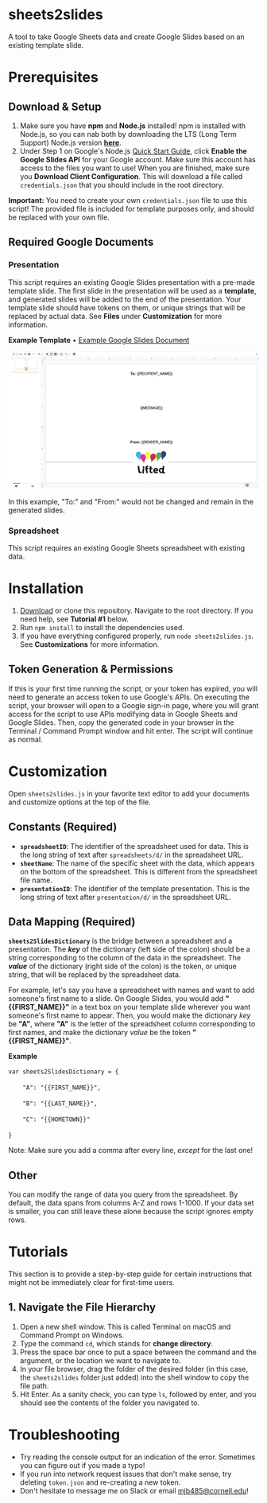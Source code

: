 # sheets2slides
A tool to take Google Sheets data and create Google Slides based on an existing template slide.

# Prerequisites

## Download & Setup

1. Make sure you have **npm** and **Node.js** installed! npm is installed with Node.js, so you can nab both by downloading the LTS (Long Term Support) Node.js version [**here**](https://nodejs.org/en/).
2. Under Step 1 on Google's Node.js [Quick Start Guide](https://developers.google.com/slides/quickstart/nodejs), click **Enable the Google Slides API** for your Google account. Make sure this account has access to the files you want to use! When you are finished, make sure you **Download Client Configuration**. This will download a file called `credentials.json` that you should include in the root directory.

**Important:** You need to create your own `credentials.json` file to use this script! The provided file is included for template purposes only, and should be replaced with your own file.

## Required Google Documents

### Presentation

This script requires an existing Google Slides presentation with a pre-made template slide. The first slide in the presentation will be used as a **template**, and generated slides will be added to the end of the presentation. Your template slide should have tokens on them, or unique strings that will be replaced by actual data. See **Files** under **Customization** for more information.

**Example Template** • [Example Google Slides Document](https://docs.google.com/presentation/d/1WecOJ0-4SowO9R2hyPH8DHO8kf6vzm8X7hH_pN4IEPM/edit?usp=sharing)

![Template Slide Example](template-example.png)

In this example, "To:" and "From:" would not be changed and remain in the generated slides.

### Spreadsheet

This script requires an existing Google Sheets spreadsheet with existing data.

# Installation

1. [Download](https://github.com/mattbarker016/sheets2slides/archive/master.zip) or clone this repository. Navigate to the root directory. If you need help, see **Tutorial #1** below.
2. Run `npm install` to install the dependencies used.
3. If you have everything configured properly, run `node sheets2slides.js`. See **Customizations** for more information.

## Token Generation & Permissions

If this is your first time running the script, or your token has expired, you will need to generate an access token to use Google's APIs. On executing the script, your browser will open to a Google sign-in page, where you will grant access for the script to use APIs modifying data in Google Sheets and Google Slides. Then, copy the generated code in your browser in the Terminal / Command Prompt window and hit enter. The script will continue as normal.

# Customization

Open `sheets2slides.js` in your favorite text editor to add your documents and customize options at the top of the file.

## Constants (Required)

- **`spreadsheetID`**: The identifier of the spreadsheet used for data. This is the long string of text after `spreadsheets/d/` in the spreadsheet URL.
- **`sheetName`**: The name of the specific sheet with the data, which appears on the bottom of the spreadsheet. This is different from the spreadsheet file name.
- **`presentationID`**: The identifier of the template presentation. This is the long string of text after `presentation/d/` in the spreadsheet URL.

## Data Mapping (Required)

**`sheets2SlidesDictionary`** is the bridge between a spreadsheet and a presentation. The ***key*** of the dictionary (left side of the colon) should be a string corresponding to the column of the data in the spreadsheet. The ***value*** of the dictionary (right side of the colon) is the token, or unique string, that will be replaced by the spreadsheet data. 

For example, let's say you have a spreadsheet with names and want to add someone's first name to a slide. On Google Slides, you would add **"{{FIRST_NAME}}"** in a text box on your template slide wherever you want someone's first name to appear. Then, you would make the dictionary *key* be **"A"**, where **"A"** is the letter of the spreadsheet column corresponding to first names, and make the dictionary *value* be the token **"{{FIRST_NAME}}"**.

**Example**
```
var sheets2SlidesDictionary = {

    "A": "{{FIRST_NAME}}",

    "B": "{{LAST_NAME}}",

    "C": "{{HOMETOWN}}"
    
}
```

Note: Make sure you add a comma after every line, *except* for the last one!

## Other

You can modify the range of data you query from the spreadsheet. By default, the data spans from columns A-Z and rows 1-1000. If your data set is smaller, you can still leave these alone because the script ignores empty rows.

# Tutorials

This section is to provide a step-by-step guide for certain instructions that might not be immediately clear for first-time users.

## 1. Navigate the File Hierarchy

1. Open a new shell window. This is called Terminal on macOS and Command Prompt on Windows.
2. Type the command `cd`, which stands for **change directory**.
3. Press the space bar once to put a space between the command and the argument, or the location we want to navigate to.
4. In your file browser, drag the folder of the desired folder (in this case, the `sheets2slides` folder just added) into the shell window to copy the file path.
5. Hit Enter. As a sanity check, you can type `ls`, followed by enter, and you should see the contents of the folder you navigated to. 

# Troubleshooting

- Try reading the console output for an indication of the error. Sometimes you can figure out if you made a typo!
- If you run into network request issues that don't make sense, try deleting `token.json` and re-creating a new token.
- Don't hesitate to message me on Slack or email mjb485@cornell.edu!

